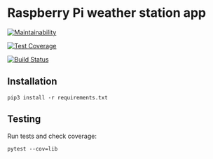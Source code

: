 # Raspberry Pi weather station app

[![Maintainability](https://api.codeclimate.com/v1/badges/0bd46adce94cc3651a07/maintainability)](https://codeclimate.com/github/Hives/weather-station-rpi/maintainability)

[![Test Coverage](https://api.codeclimate.com/v1/badges/0bd46adce94cc3651a07/test_coverage)](https://codeclimate.com/github/Hives/weather-station-rpi/test_coverage)

[![Build Status](https://travis-ci.org/Hives/weather-station-rpi.svg?branch=master)](https://travis-ci.org/Hives/weather-station-rpi)

## Installation

```script
pip3 install -r requirements.txt
```

## Testing

Run tests and check coverage:

```script
pytest --cov=lib
```


